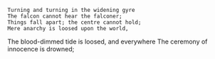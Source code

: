     Turning and turning in the widening gyre
    The falcon cannot hear the falconer;
    Things fall apart; the centre cannot hold;
    Mere anarchy is loosed upon the world,
The blood-dimmed tide is loosed, and everywhere
The ceremony of innocence is drowned;
